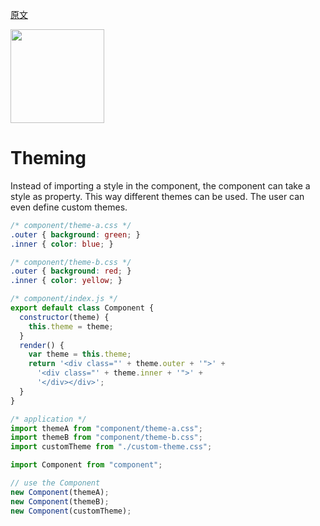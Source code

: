 [原文](https://github.com/css-modules/css-modules/blob/master/docs/theming.md)

<img src="https://raw.githubusercontent.com/css-modules/logos/master/css-modules-logo.png" width="150" height="150" />

# Theming

Instead of importing a style in the component, the component can take a style as property. This way different themes can be used. The user can even define custom themes.

``` css
/* component/theme-a.css */
.outer { background: green; }
.inner { color: blue; }
```

``` css
/* component/theme-b.css */
.outer { background: red; }
.inner { color: yellow; }
```

``` js
/* component/index.js */
export default class Component {
  constructor(theme) {
    this.theme = theme;
  }
  render() {
    var theme = this.theme;
    return '<div class="' + theme.outer + '">' +
      '<div class="' + theme.inner + '">' +
      '</div></div>';
  }
}
```

``` js
/* application */
import themeA from "component/theme-a.css";
import themeB from "component/theme-b.css";
import customTheme from "./custom-theme.css";

import Component from "component";

// use the Component
new Component(themeA);
new Component(themeB);
new Component(customTheme);
```
